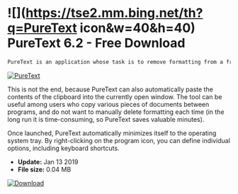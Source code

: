 # ![](https://tse2.mm.bing.net/th?q=PureText icon&w=40&h=40) PureText 6.2 - Free Download

```sh
PureText is an application whose task is to remove formatting from a fragment of text copied to the clipboard.
```
[![PureText](https:https://tse4.mm.bing.net/th?id=OIP.agTKTPtjfNIOoDXbBaNOHAHaE6&pid=Api)](https://softexe.net/win/business/other/puretext:acbg.html)

This is not the end, because PureText can also automatically paste the contents of the clipboard into the currently open window. The tool can be useful among users who copy various pieces of documents between programs, and do not want to manually delete formatting each time (in the long run it is time-consuming, so PureText saves valuable minutes).
 
 Once launched, PureText automatically minimizes itself to the operating system tray. By right-clicking on the program icon, you can define individual options, including keyboard shortcuts.


- **Update:** Jan 13 2019
- **File size:** 0.04 MB

[![Download](https://cdn.softexe.net/static/img/download.png)](https://softexe.net/win/business/other/puretext:acbg.html)

